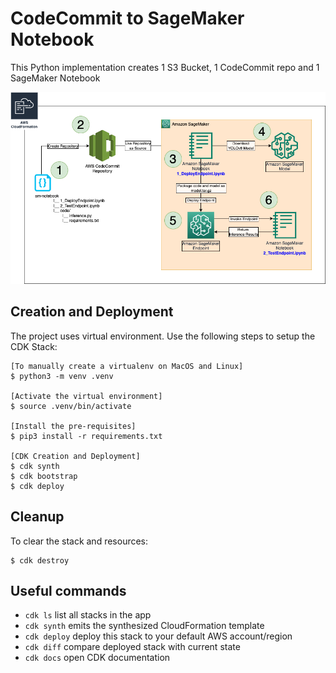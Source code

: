 # CodeCommit to SageMaker Notebook

This Python implementation creates 1 S3 Bucket, 1 CodeCommit repo and 1 SageMaker Notebook

![AWSArchitecture](../assets/AWSArchitecture.png)

## Creation and Deployment
The project uses virtual environment. Use the following steps to setup the CDK Stack:
```
[To manually create a virtualenv on MacOS and Linux]
$ python3 -m venv .venv

[Activate the virtual environment]
$ source .venv/bin/activate

[Install the pre-requisites]
$ pip3 install -r requirements.txt

[CDK Creation and Deployment]
$ cdk synth
$ cdk bootstrap
$ cdk deploy
```

## Cleanup
To clear the stack and resources:
```
$ cdk destroy
```

## Useful commands
 * `cdk ls`          list all stacks in the app
 * `cdk synth`       emits the synthesized CloudFormation template
 * `cdk deploy`      deploy this stack to your default AWS account/region
 * `cdk diff`        compare deployed stack with current state
 * `cdk docs`        open CDK documentation